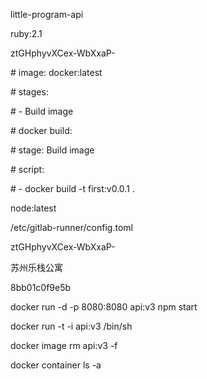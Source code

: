 little-program-api



ruby:2.1



ztGHphyvXCex-WbXxaP-

\# image: docker:latest

\# stages:

\#   - Build image

\# docker build:

\#   stage: Build image

\#   script:

\#     - docker build -t first:v0.0.1 .

node:latest

/etc/gitlab-runner/config.toml

ztGHphyvXCex-WbXxaP-

苏州乐栈公寓

8bb01c0f9e5b

docker run -d -p 8080:8080 api:v3 npm start

docker run -t -i api:v3 /bin/sh

docker image rm api:v3 -f

docker container ls -a